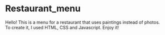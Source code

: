 # Restaurant_menu
Hello! This is a menu for a restaurant that uses paintings instead of photos. To create it, I used HTML, CSS and Javascript. Enjoy it!
